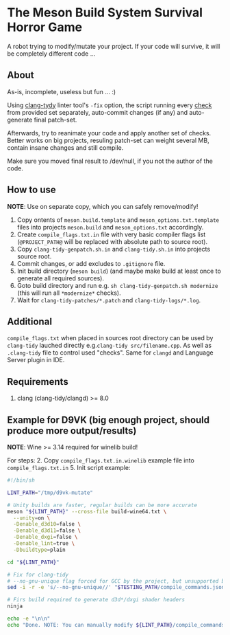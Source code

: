 # The Meson Build System Survival Horror Game

A robot trying to modify/mutate your project. If your code will survive, it will be completely different code ...

## About
As-is, incomplete, useless but fun ... :)

Using [clang-tydy](https://clang.llvm.org/extra/clang-tidy/) linter tool's `-fix` option, the script running every [check](https://clang.llvm.org/extra/clang-tidy/checks/list.html) from provided set separately, auto-commit changes (if any) and auto-generate final patch-set.

Afterwards, try to reanimate your code and apply another set of checks. Better works on big projects, resuling patch-set can weight several MB, contain insane changes and still compile.

Make sure you moved final result to /dev/null, if you not the author of the code.

## How to use
**NOTE**: Use on separate copy, which you can safely remove/modify!

1. Copy ontents of `meson.build.template` and `meson_options.txt.template` files into projects `meson.build` and `meson_options.txt` accordingly.
2. Create `compile_flags.txt.in` file with very basic compiler flags list (`@PROJECT_PATH@` will be replaced with absolute path to source root).
3. Copy `clang-tidy-genpatch.sh.in` and `clang-tidy.sh.in` into projects source root.
4. Commit changes, or add excludes to `.gitignore` file.
5. Init build directory (`meson build`) (and maybe make build at least once to generate all required sources).
6. Goto build directory and run e.g. `sh clang-tidy-genpatch.sh modernize` (this will run all `*modernize*` checks).
7. Wait for `clang-tidy-patches/*.patch` and `clang-tidy-logs/*.log`.

## Additional
`compile_flags.txt` when placed in sources root directory can be used by `clang-tidy` lauched directly e.g.`clang-tidy src/filename.cpp`.
As well as `.clang-tidy` file to control used "checks".
Same for `clangd` and Language Server plugin in IDE.

## Requirements
1. clang (clang-tidy/clangd) >= 8.0

## Example for D9VK (big enough project, should produce more output/results)
**NOTE**: Wine >= 3.14 required for winelib build!

For steps:
2. Copy `compile_flags.txt.in.winelib` example file into `compile_flags.txt.in`
5. Init script example:

```sh
#!/bin/sh

LINT_PATH="/tmp/d9vk-mutate"

# Unity builds are faster, regular builds can be more accurate
meson "${LINT_PATH}" --cross-file build-wine64.txt \
  --unity=on \
  -Denable_d3d10=false \
  -Denable_d3d11=false \
  -Denable_dxgi=false \
  -Denable_lint=true \
  -Dbuildtype=plain

cd "${LINT_PATH}"

# Fix for clang-tidy
# --no-gnu-unique flag forced for GCC by the project, but unsupported by Clang
sed -i -r -e 's/--no-gnu-unique//' "$TESTING_PATH/compile_commands.json"

# Firs build required to generate d3d*/dxgi shader headers
ninja

echo -e "\n\n"
echo "Done. NOTE: You can manually modify ${LINT_PATH}/compile_commands.json to reduce check time."
```
